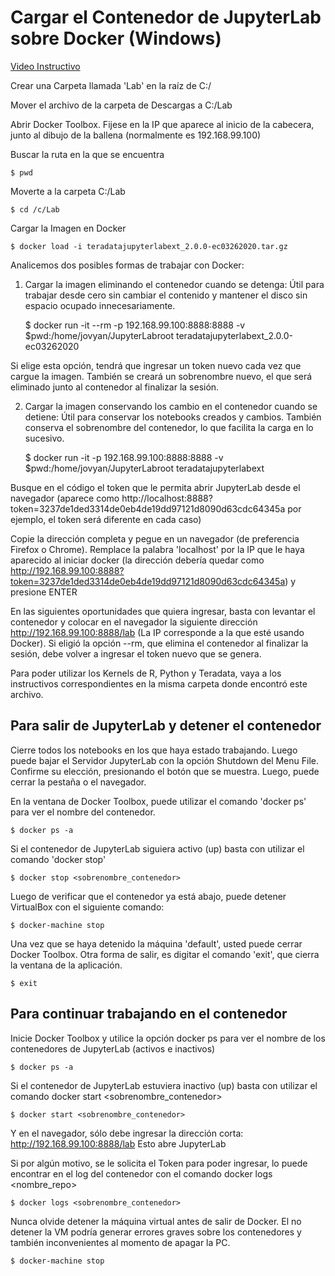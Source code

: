 # Cargar el Contenedor de JupyterLab sobre Docker (Windows)

[Video Instructivo](https://www.youtube.com)

Crear una Carpeta llamada 'Lab' en la raíz de C:/ 


Mover el archivo  de la carpeta de Descargas a C:/Lab


Abrir Docker Toolbox. Fijese en la IP que aparece al inicio de la cabecera, junto al dibujo de la ballena (normalmente es 192.168.99.100)


Buscar la ruta en la que se encuentra

    $ pwd


Moverte a la carpeta C:/Lab

    $ cd /c/Lab


Cargar la Imagen en Docker

    $ docker load -i teradatajupyterlabext_2.0.0-ec03262020.tar.gz


Analicemos dos posibles formas de trabajar con Docker:

1. Cargar la imagen eliminando el contenedor cuando se detenga: Útil para trabajar desde cero sin cambiar el contenido y mantener el disco sin espacio ocupado innecesariamente.

    $ docker run -it --rm -p 192.168.99.100:8888:8888 -v $pwd:/home/jovyan/JupyterLabroot teradatajupyterlabext_2.0.0-ec03262020

Si elige esta opción, tendrá que ingresar un token nuevo cada vez que cargue la imagen. También se creará un sobrenombre nuevo, el que será eliminado junto al contenedor al finalizar la sesión.

2. Cargar la imagen conservando los cambio en el contenedor cuando se detiene: Útil para conservar los notebooks creados y cambios. También conserva el sobrenombre del contenedor, lo que facilita la carga en lo sucesivo.

    $ docker run -it -p 192.168.99.100:8888:8888 -v $pwd:/home/jovyan/JupyterLabroot teradatajupyterlabext




Busque en el código el token que le permita abrir JupyterLab desde el navegador (aparece como http://localhost:8888?token=3237de1ded3314de0eb4de19dd97121d8090d63cdc64345a por ejemplo, el token será diferente en cada caso)


Copie la dirección completa y pegue en un navegador (de preferencia Firefox o Chrome). Remplace la palabra 'localhost' por la IP que le haya aparecido al iniciar docker (la dirección debería quedar como http://192.168.99.100:8888?token=3237de1ded3314de0eb4de19dd97121d8090d63cdc64345a) y presione ENTER


En las siguientes oportunidades que quiera ingresar, basta con levantar el contenedor y colocar en el navegador la siguiente dirección http://192.168.99.100:8888/lab (La IP corresponde a la que esté usando Docker). Si eligió la opción --rm, que elimina el contenedor al finalizar la sesión, debe volver a ingresar el token nuevo que se genera.


Para poder utilizar los Kernels de R, Python y Teradata, vaya a los instructivos correspondientes en la misma carpeta donde encontró este archivo. 



## Para salir de JupyterLab y detener el contenedor


Cierre todos los notebooks en los que haya estado trabajando. Luego puede bajar el Servidor JupyterLab con la opción Shutdown del Menu File. Confirme su elección, presionando el botón que se muestra. Luego, puede cerrar la pestaña o el navegador.


En la ventana de Docker Toolbox, puede utilizar el comando 'docker ps' para ver el nombre del contenedor.

    $ docker ps -a


Si el contenedor de JupyterLab siguiera activo (up) basta con utilizar el comando 'docker stop'

    $ docker stop <sobrenombre_contenedor>


Luego de verificar que el contenedor ya está abajo, puede detener VirtualBox con el siguiente comando:

    $ docker-machine stop


Una vez que se haya detenido la máquina 'default', usted puede cerrar Docker Toolbox. Otra forma de salir, es digitar el comando 'exit', que cierra la ventana de la aplicación.

    $ exit



## Para continuar trabajando en el contenedor

Inicie Docker Toolbox y utilice la opción docker ps para ver el nombre de los contenedores de JupyterLab (activos e inactivos)

    $ docker ps -a


Si el contenedor de JupyterLab estuviera inactivo (up) basta con utilizar el comando docker start <sobrenombre_contenedor>

    $ docker start <sobrenombre_contenedor>


Y en el navegador, sólo debe ingresar la dirección corta: http://192.168.99.100:8888/lab Esto abre JupyterLab


Si por algún motivo, se le solicita el Token para poder ingresar, lo puede encontrar en el log del contenedor con el comando docker logs <nombre_repo>

    $ docker logs <sobrenombre_contenedor>

Nunca olvide detener la máquina virtual antes de salir de Docker. El no detener la VM podría generar errores graves sobre los contenedores y también inconvenientes al momento de apagar la PC.

    $ docker-machine stop


